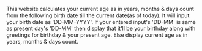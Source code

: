 This website calculates your current age as in years, months & days count from the following birth date till the current date(as of today).
It will input your birth date as 'DD-MM-YYYY'.
If your entered input's 'DD-MM' is same as present day's 'DD-MM' then display that it'll be your birthday along with greetings for birthday & your present age.
Else display current age as in years, months & days count.
